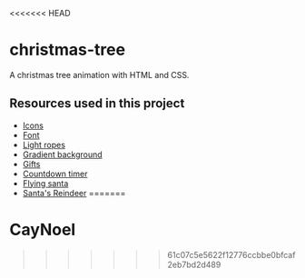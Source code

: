 <<<<<<< HEAD
# christmas-tree

A christmas tree animation with HTML and CSS.

## Resources used in this project

- [Icons](https://favicon.io/emoji-favicons/christmas-tree/)
- [Font](https://fonts.google.com/specimen/Berkshire+Swash)
- [Light ropes](https://codepen.io/tobyj/pen/QjvEex)
- [Gradient background](https://mycolor.space/gradient3)
- [Gifts](https://codepen.io/lenasta92579651/pen/xxERxBx)
- [Countdown timer](https://github.com/PButcher/flipdown#flipdown)
- [Flying santa](https://codepen.io/Coding-Artist/pen/ExaXZqZ)
- [Santa's Reindeer](https://codepen.io/ivanodintsov/pen/BjVMRL)
=======
# CayNoel
>>>>>>> 61c07c5e5622f12776ccbbe0bfcaf2eb7bd2d489
